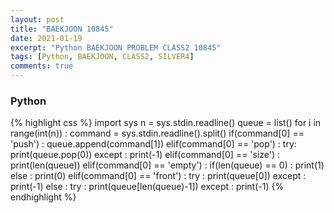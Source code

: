 ```yaml
---
layout: post
title: "BAEKJOON 10845"
date: 2021-01-19
excerpt: "Python BAEKJOON PROBLEM CLASS2 10845"
tags: [Python, BAEKJOON, CLASS2, SILVER4]
comments: true
---
```


### Python
{% highlight css %}
import sys
n = sys.stdin.readline()
queue = list()
for i in range(int(n)) :
    command = sys.stdin.readline().split()
    if(command[0] == 'push') :
        queue.append(command[1])
    elif(command[0] == 'pop') :
        try: print(queue.pop(0))
        except : print(-1)
    elif(command[0] == 'size') :
        print(len(queue))
    elif(command[0] == 'empty') :
        if(len(queue) == 0) : print(1)
        else : print(0)
    elif(command[0] == 'front') :
        try : print(queue[0])
        except : print(-1)
    else :
        try : print(queue[len(queue)-1])
        except : print(-1)
{% endhighlight %}
